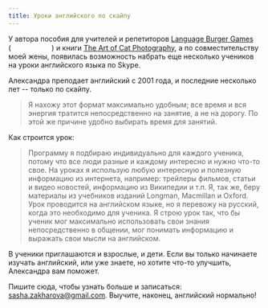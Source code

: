 ```yaml
---
title: Уроки английского по скайпу
---
```


У автора пособия для учителей и репетиторов [Language Burger Games](http://www.languageburger.co.uk) 
<span style="white-space: nowrap">(<a href="https://itunes.apple.com/ru/app/language-burger-games-anglijskij/id524434801?mt=12&uo=4" target="itunes_store" style="display:inline-block;overflow:hidden;background:url(https://linkmaker.itunes.apple.com/htmlResources/assets//images/web/linkmaker/badge_macappstore-sm.png) no-repeat;width:81px;height:15px;@media only screen{background-image:url(https://linkmaker.itunes.apple.com/htmlResources/assets//images/web/linkmaker/badge_macappstore-sm.svg);}"></a>)</span>
и книги [The Art of Cat Photography](http://www.properpicks.com/cat-photo/), а по совместительству моей жены,
появилась возможность набрать еще несколько учеников на уроки английского языка по Skype.

Александра преподает английский с 2001 года, и последние несколько лет -- только по скайпу.

> Я нахожу этот формат максимально удобным; все время и вся энергия тратится непосредственно
> на занятие, а не на дорогу. По этой же причине удобно выбирать время для занятий.

Как строится урок:

> Программу я подбираю индивидуально для каждого ученика, потому что все люди разные и каждому
> интересно и нужно что-то свое. На уроках я использую любую интересную и полезную информацию
> из интернета, например: трейлеры фильмов, статьи и видео новостей, информацию из Википедии и т.п.
> Я, так же, беру материалы из учебников изданий Longman, Macmillan и Oxford.
> Урок проводится на английском языке, но я перевожу на русский, когда это необходимо для ученика.
> Я строю урок так, что бы ученик мог максимально использовать свои знания непосредственно в общении,
> мог понимать информацию и выражать свои мысли на английском.

В ученики приглашаются и взрослые, и дети. Если вы только начинаете изучать английский,
или уже знаете, но хотите что-то улучшить, Александра вам поможет.

Пишите сюда, чтобы узнать больше и записаться: <sasha.zakharova@gmail.com>.
Выучите, наконец, английский нормально!
